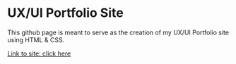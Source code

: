 # UX/UI Portfolio Site 

This github page is meant to serve as the creation 
of my UX/UI Portfolio site using HTML & CSS.

[Link to site: click here](https://stephencarrollkeene.com/)
